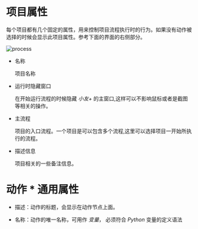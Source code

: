 # 项目属性

每个项目都有几个固定的属性，用来控制项目流程执行时的行为。如果没有动作被选择的时候会显示此项目属性。参考下面的界面的右侧部分。

![process](./images/01.png ':size=90%')

* 名称

    项目名称

* 运行时隐藏窗口
  
    在开始运行流程的时候隐藏 *小友+* 的主窗口,这样可以不影响鼠标或者是截图等相关的操作。

* 主流程
  
    项目的入口流程。一个项目是可以包含多个流程,这里可以选择项目一开始所执行的流程。

* 描述信息
  
    项目相关的一些备注信息。

# 动作 * 通用属性

* 描述：动作的标题，会显示在动作节点上面。

* 名称：动作的唯一名称，可用作 *变量*， 必须符合 *Python* 变量的定义语法